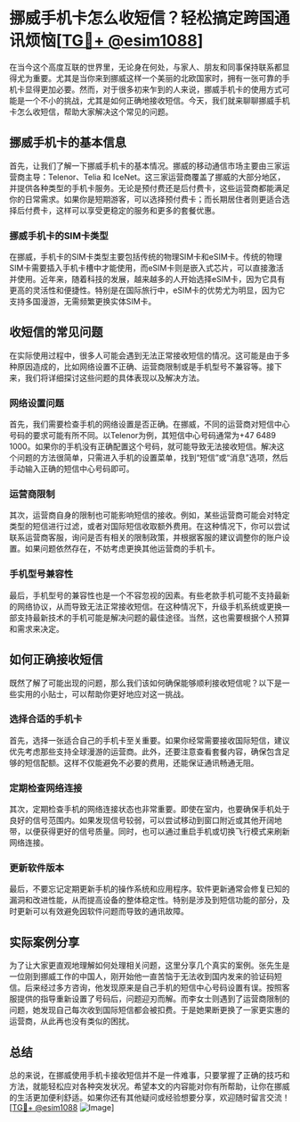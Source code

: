 # 挪威手机卡怎么收短信？轻松搞定跨国通讯烦恼[[TG💪+ @esim1088](https://t.me/s/esim1088)]

在当今这个高度互联的世界里，无论身在何处，与家人、朋友和同事保持联系都显得尤为重要。尤其是当你来到挪威这样一个美丽的北欧国家时，拥有一张可靠的手机卡显得更加必要。然而，对于很多初来乍到的人来说，挪威手机卡的使用方式可能是一个不小的挑战，尤其是如何正确地接收短信。今天，我们就来聊聊挪威手机卡怎么收短信，帮助大家解决这个常见的问题。

## 挪威手机卡的基本信息

首先，让我们了解一下挪威手机卡的基本情况。挪威的移动通信市场主要由三家运营商主导：Telenor、Telia 和 IceNet。这三家运营商覆盖了挪威的大部分地区，并提供各种类型的手机卡服务。无论是预付费还是后付费卡，这些运营商都能满足你的日常需求。如果你是短期游客，可以选择预付费卡；而长期居住者则更适合选择后付费卡，这样可以享受更稳定的服务和更多的套餐优惠。

### 挪威手机卡的SIM卡类型

在挪威，手机卡的SIM卡类型主要包括传统的物理SIM卡和eSIM卡。传统的物理SIM卡需要插入手机卡槽中才能使用，而eSIM卡则是嵌入式芯片，可以直接激活并使用。近年来，随着科技的发展，越来越多的人开始选择eSIM卡，因为它具有更高的灵活性和便捷性。特别是在国际旅行中，eSIM卡的优势尤为明显，因为它支持多国漫游，无需频繁更换实体SIM卡。

## 收短信的常见问题

在实际使用过程中，很多人可能会遇到无法正常接收短信的情况。这可能是由于多种原因造成的，比如网络设置不正确、运营商限制或是手机型号不兼容等。接下来，我们将详细探讨这些问题的具体表现以及解决方法。

### 网络设置问题

首先，我们需要检查手机的网络设置是否正确。在挪威，不同的运营商对短信中心号码的要求可能有所不同。以Telenor为例，其短信中心号码通常为+47 6489 1000。如果你的手机没有正确配置这个号码，就可能导致无法接收短信。解决这个问题的方法很简单，只需进入手机的设置菜单，找到“短信”或“消息”选项，然后手动输入正确的短信中心号码即可。

### 运营商限制

其次，运营商自身的限制也可能影响短信的接收。例如，某些运营商可能会对特定类型的短信进行过滤，或者对国际短信收取额外费用。在这种情况下，你可以尝试联系运营商客服，询问是否有相关的限制政策，并根据客服的建议调整你的账户设置。如果问题依然存在，不妨考虑更换其他运营商的手机卡。

### 手机型号兼容性

最后，手机型号的兼容性也是一个不容忽视的因素。有些老款手机可能不支持最新的网络协议，从而导致无法正常接收短信。在这种情况下，升级手机系统或更换一部支持最新技术的手机可能是解决问题的最佳途径。当然，这也需要根据个人预算和需求来决定。

## 如何正确接收短信

既然了解了可能出现的问题，那么我们该如何确保能够顺利接收短信呢？以下是一些实用的小贴士，可以帮助你更好地应对这一挑战。

### 选择合适的手机卡

首先，选择一张适合自己的手机卡至关重要。如果你经常需要接收国际短信，建议优先考虑那些支持全球漫游的运营商。此外，还要注意查看套餐内容，确保包含足够的短信配额。这样不仅能避免不必要的费用，还能保证通讯畅通无阻。

### 定期检查网络连接

其次，定期检查手机的网络连接状态也非常重要。即使在室内，也要确保手机处于良好的信号范围内。如果发现信号较弱，可以尝试移动到窗口附近或其他开阔地带，以便获得更好的信号质量。同时，也可以通过重启手机或切换飞行模式来刷新网络连接。

### 更新软件版本

最后，不要忘记定期更新手机的操作系统和应用程序。软件更新通常会修复已知的漏洞和改进性能，从而提高设备的整体稳定性。特别是涉及到短信功能的部分，及时更新可以有效避免因软件问题而导致的通讯故障。

## 实际案例分享

为了让大家更直观地理解如何处理相关问题，这里分享几个真实的案例。张先生是一位刚到挪威工作的中国人，刚开始他一直苦恼于无法收到国内发来的验证码短信。后来经过多方咨询，他发现原来是自己手机的短信中心号码设置有误。按照客服提供的指导重新设置了号码后，问题迎刃而解。而李女士则遇到了运营商限制的问题，她发现自己每次收到国际短信都会被扣费。于是她果断更换了一家更实惠的运营商，从此再也没有类似的困扰。

## 总结

总的来说，在挪威使用手机卡接收短信并不是一件难事，只要掌握了正确的技巧和方法，就能轻松应对各种突发状况。希望本文的内容能对你有所帮助，让你在挪威的生活更加便利舒适。如果你还有其他疑问或经验想要分享，欢迎随时留言交流！[[TG💪+ @esim1088](https://t.me/s/esim1088) ![Image](https://i.postimg.cc/4NQfJmqS/Snipaste-2025-05-13-00-14-12.png)]